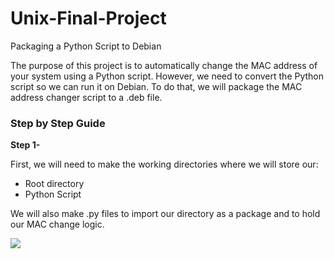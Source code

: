 # Unix-Final-Project
Packaging a Python Script to Debian

The purpose of this project is to automatically change the MAC address of your system using a Python script. However, we need to convert the Python script so we can run it on Debian. To do that, we will package the MAC address changer script to a .deb file.

### Step by Step Guide
**Step 1-**

First, we will need to make the working directories where we will store our:
- Root directory
- Python Script

We will also make .py files to import our directory as a package and to hold our MAC change logic.

![](.png)
